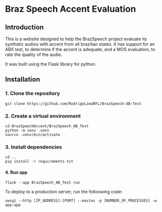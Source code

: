 <h1> Braz Speech Accent Evaluation </h1>
<h2> Introduction </h2>
<p> This is a website designed to help the BrazSpeech project evaluate its synthetic audios with accent from all brazilian states. It has support for an ABX test, to determine if the accent is adequate, and a MOS evaluation, to rate the quality of the audio. </p>
<p> It was built using the Flask library for python. </p>
<h2> Installation </h2>
<h3> 1. Clone the repository </h3>

```
git clone https://github.com/RodrigoLimaRFL/BrazSpeech-AB-Test
```

<h3> 2. Create a virtual environment </h3>

```
cd BrazSpeechAccent/BrazSpeech_AB_Test
python -m venv .venv
source .venv/bin/activate
```

<h3> 3. Install dependencies </h3>

```
cd ..
pip install -r requirements.txt
```

<h4> 4. Run app </h4>

```
flask --app BrazSpeech_AB_Test run
```

<p> To deploy to a production server, run the folloowing code: </p>

```
uwsgi --http [IP_ADDRESS]:[PORT] --mastes -p [NUMBER_OF_PROCESSES] -w app:app
```

